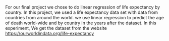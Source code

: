 
For our final project we chose to do linear regression of life expectancy by country. 
In this project, we used a life expectancy data set with data from countries from around the world.
we use linear regression to predict the age of death world-wide and by country in the years after the dataset. In this experiment, We get the dataset from the website
<a href=" https://ourworldindata.org/life-expectancy" target="_blank"> https://ourworldindata.org/life-expectancy</a>
